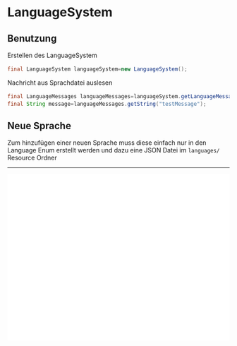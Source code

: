 # LanguageSystem

## Benutzung

Erstellen des LanguageSystem

```java
final LanguageSystem languageSystem=new LanguageSystem();
```

Nachricht aus Sprachdatei auslesen

```java
final LanguageMessages languageMessages=languageSystem.getLanguageMessage(Language.German);
final String message=languageMessages.getString("testMessage");
```

## Neue Sprache

Zum hinzufügen einer neuen Sprache muss diese einfach nur in den Language Enum erstellt werden und dazu eine JSON Datei
im ``languages/`` Resource Ordner

---

<img src="https://raw.githubusercontent.com/Spark61/LanguageSystem/master/github-metrics.svg">
